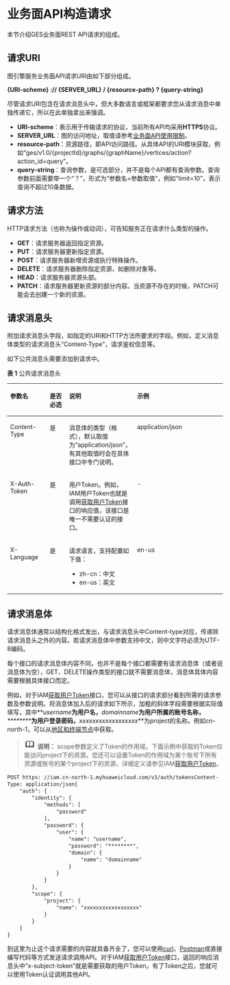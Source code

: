 # 业务面API构造请求<a name="ges_03_0121"></a>

本节介绍GES业务面REST API请求的组成。

## 请求URI<a name="section1849899574"></a>

图引擎服务业务面API请求URI由如下部分组成。

**\{URI-scheme\} :// \{SERVER\_URL\} / \{resource-path\} ? \{query-string\}**

尽管请求URI包含在请求消息头中，但大多数语言或框架都要求您从请求消息中单独传递它，所以在此单独拿出来强调。

-   **URI-scheme**：表示用于传输请求的协议，当前所有API均采用**HTTPS**协议。
-   **SERVER\_URL**：图的访问地址，取值请参考[业务面API使用限制](业务面API使用限制.md)。
-   **resource-path**：资源路径，即API访问路径。从具体API的URI模块获取，例如“ges/v1.0/\{projectId\}/graphs/\{graphName\}/vertices/action?action\_id=query”。
-   **query-string**：查询参数，是可选部分，并不是每个API都有查询参数。查询参数前面需要带一个“？”，形式为“参数名=参数取值”，例如“limit=10”，表示查询不超过10条数据。

## 请求方法<a name="section1454211155819"></a>

HTTP请求方法（也称为操作或动词），可告知服务正在请求什么类型的操作。

-   **GET**：请求服务器返回指定资源。
-   **PUT**：请求服务器更新指定资源。
-   **POST**：请求服务器新增资源或执行特殊操作。
-   **DELETE**：请求服务器删除指定资源，如删除对象等。
-   **HEAD**：请求服务器资源头部。
-   **PATCH**：请求服务器更新资源的部分内容。当资源不存在的时候，PATCH可能会去创建一个新的资源。

## 请求消息头<a name="section25981138124716"></a>

附加请求消息头字段，如指定的URI和HTTP方法所要求的字段。例如，定义消息体类型的请求消息头“Content-Type”，请求鉴权信息等。

如下公共消息头需要添加到请求中。

**表 1**  公共请求消息头

<a name="d0e691"></a>
<table><thead align="left"><tr id="row43435224"><th class="cellrowborder" valign="top" width="18.411841184118412%" id="mcps1.2.5.1.1"><p id="p28592218"><a name="p28592218"></a><a name="p28592218"></a>参数名</p>
</th>
<th class="cellrowborder" valign="top" width="8.990899089908991%" id="mcps1.2.5.1.2"><p id="p11761112125318"><a name="p11761112125318"></a><a name="p11761112125318"></a>是否必选</p>
</th>
<th class="cellrowborder" valign="top" width="31.24312431243124%" id="mcps1.2.5.1.3"><p id="p34268337"><a name="p34268337"></a><a name="p34268337"></a>说明</p>
</th>
<th class="cellrowborder" valign="top" width="41.35413541354136%" id="mcps1.2.5.1.4"><p id="p19870205"><a name="p19870205"></a><a name="p19870205"></a>示例</p>
</th>
</tr>
</thead>
<tbody><tr id="row33821495"><td class="cellrowborder" valign="top" width="18.411841184118412%" headers="mcps1.2.5.1.1 "><p id="p55186561"><a name="p55186561"></a><a name="p55186561"></a>Content-Type</p>
</td>
<td class="cellrowborder" valign="top" width="8.990899089908991%" headers="mcps1.2.5.1.2 "><p id="p167626126538"><a name="p167626126538"></a><a name="p167626126538"></a>是</p>
</td>
<td class="cellrowborder" valign="top" width="31.24312431243124%" headers="mcps1.2.5.1.3 "><p id="p13565126104710"><a name="p13565126104710"></a><a name="p13565126104710"></a>消息体的类型（格式），默认取值为“application/json”，有其他取值时会在具体接口中专门说明。</p>
</td>
<td class="cellrowborder" valign="top" width="41.35413541354136%" headers="mcps1.2.5.1.4 "><p id="p16048387"><a name="p16048387"></a><a name="p16048387"></a>application/json</p>
</td>
</tr>
<tr id="row26328706"><td class="cellrowborder" valign="top" width="18.411841184118412%" headers="mcps1.2.5.1.1 "><p id="p52250442"><a name="p52250442"></a><a name="p52250442"></a>X-Auth-Token</p>
</td>
<td class="cellrowborder" valign="top" width="8.990899089908991%" headers="mcps1.2.5.1.2 "><p id="p207626126535"><a name="p207626126535"></a><a name="p207626126535"></a>是</p>
</td>
<td class="cellrowborder" valign="top" width="31.24312431243124%" headers="mcps1.2.5.1.3 "><p id="p85652644714"><a name="p85652644714"></a><a name="p85652644714"></a>用户Token。例如，IAM用户Token也就是调用<a href="https://support.huaweicloud.com/api-iam/iam_30_0001.html" target="_blank" rel="noopener noreferrer">获取用户Token</a>接口的响应值，该接口是唯一不需要认证的接口。</p>
</td>
<td class="cellrowborder" valign="top" width="41.35413541354136%" headers="mcps1.2.5.1.4 "><p id="p45894015"><a name="p45894015"></a><a name="p45894015"></a>-</p>
</td>
</tr>
<tr id="row10392952"><td class="cellrowborder" valign="top" width="18.411841184118412%" headers="mcps1.2.5.1.1 "><p id="p36522766"><a name="p36522766"></a><a name="p36522766"></a>X-Language</p>
</td>
<td class="cellrowborder" valign="top" width="8.990899089908991%" headers="mcps1.2.5.1.2 "><p id="p15762181265317"><a name="p15762181265317"></a><a name="p15762181265317"></a>是</p>
</td>
<td class="cellrowborder" valign="top" width="31.24312431243124%" headers="mcps1.2.5.1.3 "><p id="p5554106"><a name="p5554106"></a><a name="p5554106"></a>请求语言，支持配置如下值：</p>
<a name="ul49986954"></a><a name="ul49986954"></a><ul id="ul49986954"><li>zh-cn：中文</li><li>en-us：英文</li></ul>
</td>
<td class="cellrowborder" valign="top" width="41.35413541354136%" headers="mcps1.2.5.1.4 "><p id="p6355195"><a name="p6355195"></a><a name="p6355195"></a>en-us</p>
</td>
</tr>
</tbody>
</table>

## 请求消息体<a name="section14612192315587"></a>

请求消息体通常以结构化格式发出，与请求消息头中Content-type对应，传递除请求消息头之外的内容。若请求消息体中参数支持中文，则中文字符必须为UTF-8编码。

每个接口的请求消息体内容不同，也并不是每个接口都需要有请求消息体（或者说消息体为空），GET、DELETE操作类型的接口就不需要消息体，消息体具体内容需要根据具体接口而定。

例如，对于IAM[获取用户Token](https://support.huaweicloud.com/api-iam/iam_30_0001.html)接口，您可以从接口的请求部分看到所需的请求参数及参数说明。将消息体加入后的请求如下所示，加粗的斜体字段需要根据实际值填写，其中**_username_**为用户名，**_domainname_**为用户所属的账号名称，**_\*\*\*\*\*\*\*\*_**为用户登录密码，**_xxxxxxxxxxxxxxxxxx_**为project的名称。例如cn-north-1，可以从[地区和终端节点](https://developer.huaweicloud.com/endpoint?all)中获取。

>![](public_sys-resources/icon-note.gif) **说明：** 
>scope参数定义了Token的作用域，下面示例中获取的Token仅能访问project下的资源。您还可以设置Token的作用域为某个账号下所有资源或账号的某个project下的资源，详细定义请参见IAM[获取用户Token](https://support.huaweicloud.com/api-iam/iam_30_0001.html)。

```
POST https: //iam.cn-north-1.myhuaweicloud.com/v3/auth/tokensContent-Type: application/json{
    "auth": {
        "identity": {
            "methods": [
                "password"
            ],
            "password": {
                "user": {
                    "name": "username",
                    "password": "********",
                    "domain": {
                        "name": "domainname"
                    }
                }
            }
        },
        "scope": {
            "project": {
                "name": "xxxxxxxxxxxxxxxxxx"
            }
        }
    }
}
```

到这里为止这个请求需要的内容就具备齐全了，您可以使用[curl](https://curl.haxx.se/)、[Postman](https://www.getpostman.com/)或直接编写代码等方式发送请求调用API。对于IAM[获取用户Token](https://support.huaweicloud.com/api-iam/iam_30_0001.html)接口，返回的响应消息头中“x-subject-token”就是需要获取的用户Token。有了Token之后，您就可以使用Token认证调用其他API。


